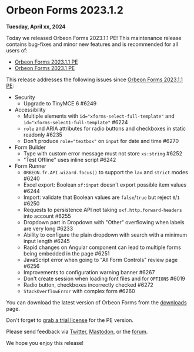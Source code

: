 # Orbeon Forms 2023.1.2

__Tuesday, April xx, 2024__

Today we released Orbeon Forms 2023.1.1 PE! This maintenance release contains bug-fixes and minor new features and is recommended for all users of:

- [Orbeon Forms 2023.1.1 PE](orbeon-forms-2023.1.1.md)
- [Orbeon Forms 2023.1 PE](orbeon-forms-2023.1.md)

This release addresses the following issues since [Orbeon Forms 2023.1.1 PE](orbeon-forms-2023.1.1.md):

- Security
    - Upgrade to TinyMCE 6 #6249
- Accessibility
    - Multiple elements with `id="xforms-select-full-template"` and `id="xforms-select1-full-template"` #6224
    - `role` and ARIA attributes for radio buttons and checkboxes in static readonly #6235
    - Don't produce `role="textbox"` on `input` for date and time #6270
- Form Builder
    - Type with custom error message must not store `xs:string` #6252
    - "Test Offline" uses inline script #6242
- Form Runner
    - `ORBEON.fr.API.wizard.focus()` to support the `lax` and `strict` modes #6240
    - Excel export: Boolean `xf:input` doesn't export possible item values #6244
    - Import: validate that Boolean values are `false`/`true` but reject `0`/`1` #6250
    - Requests to persistence API not taking `oxf.http.forward-headers` into account #6255
    - Dropdown part in Dropdown with "Other" overflowing when labels are very long #6233
    - Ability to configure the plain dropdown with search with a minimum input length #6245
    - Rapid changes on Angular component can lead to multiple forms being embedded in the page #6251
    - JavaScript error when going to "All Form Controls" review page #6256
    - Improvements to configuration warning banner #6267
    - Don't create session when loading font files and for `OPTIONS` #6019
    - Radio button, checkboxes incorrectly checked #6272
    - `StackOverflowError` with complex form #6260

You can download the latest version of Orbeon Forms from the [downloads](https://www.orbeon.com/download) page.

Don't forget to [grab a trial license](https://prod.orbeon.com/prod/fr/orbeon/register/new) for the PE version.

Please send feedback via [Twitter](https://twitter.com/orbeon), [Mastodon](https://mastodon.social/@orbeon), or the [forum](https://www.orbeon.com/community).

We hope you enjoy this release!
